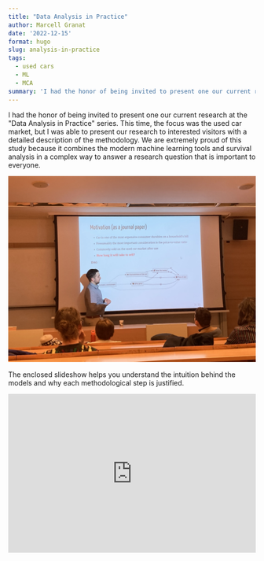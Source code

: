 ```yaml
---
title: "Data Analysis in Practice"
author: Marcell Granat
date: '2022-12-15'
format: hugo
slug: analysis-in-practice
tags: 
  - used cars
  - ML
  - MCA
summary: 'I had the honor of being invited to present one our current research at the "Data Analysis in Practice" series.'
---
```




I had the honor of being invited to present one our current research at the "Data Analysis in Practice" series. This time, the focus was the used car market, but I was able to present our research to interested visitors with a detailed description of the methodology. We are extremely proud of this study because it combines the modern machine learning tools and survival analysis in a complex way to answer a research question that is important to everyone.

<style type="text/css">
.container {
  position: relative;
  width: 100%;
  overflow: hidden;
  padding-top: 64.28%; /* 16:9 Aspect Ratio */
}

.responsive-iframe {
  position: absolute;
  top: 0;
  left: 0;
  bottom: 0;
  right: 0;
  width: 100%;
  height: 100%;
  border: none;
}
</style>

<img src="index_files/figure-html/IMG_3308.jpg" width="2016" />

The enclosed slideshow helps you understand the intuition behind the models and why each methodological step is justified.

<div class="container">

<iframe class="responsive-iframe" src="https://marcellgranat.github.io/used-car-liquidity/analysis-in-practice.html"></iframe>

</div>
